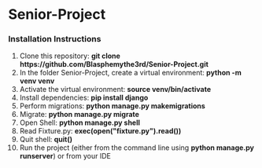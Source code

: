 # Senior-Project

<h3>Installation Instructions</h3>
  
  <ol>
  <li>Clone this repository: <b>git clone https://github.com/Blasphemythe3rd/Senior-Project.git</b> </li>
  <li>In the folder Senior-Project, create a virtual environment: <b>python -m venv venv</b> </li>
  <li>Activate the virtual environment:  <b>source venv/bin/activate</b></li>
  <li>Install dependencies:  <b>pip install django</b></li>
  <li>Perform migrations:  <b>python manage.py makemigrations</b></li> 
  <li>Migrate:  <b>python manage.py migrate</b></li>
  <li>Open Shell:  <b>python manage.py shell</b></li>
  <li>Read Fixture.py: <b>exec(open("fixture.py").read())</b></li>
  <li>Quit shell: <b>quit()</b></li>
  <li>Run the project (either from the command line using  <b>python manage.py runserver</b>) or from your IDE</li>
  
  </ol>
